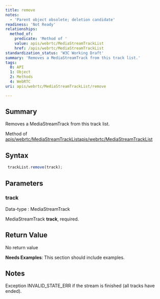 ```yaml
---
title: remove
notes:
  - 'Parent object obsolete; deletion candidate'
readiness: 'Not Ready'
relationships:
  method_of:
    predicate: 'Method of '
    value: apis/webrtc/MediaStreamTrackList
    href: /apis/webrtc/MediaStreamTrackList
standardization_status: 'W3C Working Draft'
summary: 'Removes a MediaStreamTrack from this track list.'
tags:
  0: API
  1: Object
  2: Methods
  4: WebRTC
uri: apis/webrtc/MediaStreamTrackList/remove

---
```

## <span>Summary</span>

Removes a MediaStreamTrack from this track list.

Method of [apis/webrtc/MediaStreamTrackList](/apis/webrtc/MediaStreamTrackList)[apis/webrtc/MediaStreamTrackList](/apis/webrtc/MediaStreamTrackList)

## <span>Syntax</span>

``` js
 trackList.remove(track);
```

## <span>Parameters</span>

### <span>track</span>

 Data-type
:   MediaStreamTrack

 MediaStreamTrack **track**, required.

## <span>Return Value</span>

No return value

**Needs Examples**: This section should include examples.

## <span>Notes</span>

Exception INVALID\_STATE\_ERR if the stream is finished (all tracks have ended).
